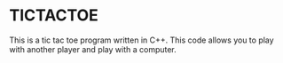 # TICTACTOE

This is a tic tac toe program written in C++. This code allows you to play with another player and play with a computer.
